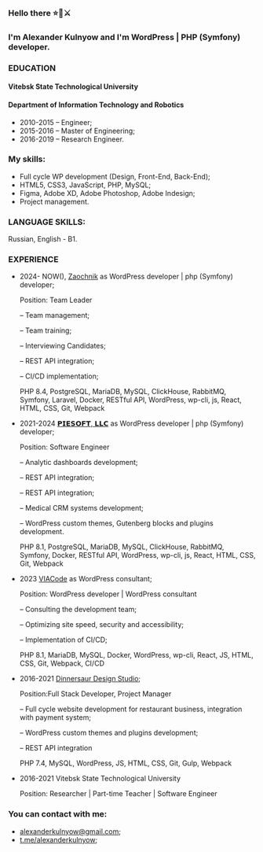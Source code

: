 
### Hello there ⭐🧔⚔️
### I'm Alexander Kulnyow and I'm WordPress | PHP (Symfony) developer.

### EDUCATION
#### Vitebsk State Technological University
#### Department of Information Technology and Robotics
- 2010-2015 – Engineer;
- 2015-2016 – Master of Engineering;
- 2016-2019 – Research Engineer.

### My skills:
- Full cycle WP development (Design, Front-End, Back-End);
- HTML5, CSS3, JavaScript, PHP, MySQL;
- Figma, Adobe XD, Adobe Photoshop, Adobe Indesign;
- Project management.

### LANGUAGE SKILLS:
Russian, English - B1.

### EXPERIENCE

- 2024- NOW(), [Zaochnik](https://www.linkedin.com/company/zaochnik) as WordPress developer | php (Symfony) developer;

  Position: Team Leader
  
  – Team management;
  
  – Team training;
  
  – Interviewing Candidates;
  
  – REST API integration;
  
  – CI/CD implementation;
      
  PHP 8.4, PostgreSQL, MariaDB, MySQL, ClickHouse, RabbitMQ, Symfony, Laravel, Docker, RESTful API, WordPress, wp-cli, js, React, HTML, CSS, Git, Webpack

- 2021-2024 [𝗣𝗜𝗘𝗦𝗢𝗙𝗧, 𝗟𝗟𝗖](https://piesoft.us) as WordPress developer | php (Symfony) developer;

  Position: Software Engineer
  
  – Analytic dashboards development;
  
  – REST API integration;
  
  – REST API integration;
  
  – Medical CRM systems development;
  
  – WordPress custom themes, Gutenberg blocks and plugins development.
  
    PHP 8.1, PostgreSQL, MariaDB, MySQL, ClickHouse, RabbitMQ, Symfony, Docker, RESTful API, WordPress, wp-cli, js, React, HTML, CSS, Git, Webpack


- 2023 [VIACode](https://viacode.com) as WordPress consultant;

  Position: WordPress developer | WordPress consultant
  
  – Сonsulting the development team;
  
  – Optimizing site speed, security and accessibility;
  
  – Implementation of CI/CD;
  
  PHP 8.1, MariaDB, MySQL, Docker, WordPress, wp-cli, React, JS, HTML, CSS, Git, Webpack, CI/CD

- 2016-2021 [Dinnersaur Design Studio](https://dds.by);

  Position:Full Stack Developer, Project Manager
  
  – Full cycle website development for restaurant business, integration with payment system;
  
  – WordPress custom themes and plugins development;
  
  – REST API integration
  
  PHP 7.4, MySQL, WordPress, JS, HTML, CSS, Git, Gulp, Webpack
  
- 2016-2021 Vitebsk State Technological University
  
  Position: Researcher | Part-time Teacher | Software Engineer
  

### You can contact with me:
- [alexanderkulnyow@gmail.com](mailto:alexanderkulnyow@gmail.com);
- [t.me/alexanderkulnyow](https://t.me/alexanderkulnyow);

<!--
**alexanderkulnyow/alexanderkulnyow** is a ✨ _special_ ✨ repository because its `README.md` (this file) appears on your GitHub profile.

Here are some ideas to get you started:

- 🔭 I’m currently working on ...
- 🌱 I’m currently learning ...
- 👯 I’m looking to collaborate on ...
- 🤔 I’m looking for help with ...
- 💬 Ask me about ...
- 📫 How to reach me: ...
- 😄 Pronouns: ...
- ⚡ Fun fact: ...
-->
